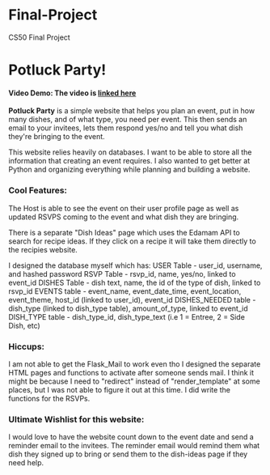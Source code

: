 # Final-Project

CS50 Final Project

# Potluck Party!

#### Video Demo: The video is [linked here]()

**Potluck Party** is a simple website that helps you plan an event, put in how many dishes, and of what type, you need per event. This then sends an email to your invitees, lets them respond yes/no and tell you what dish they're bringing to the event.

This website relies heavily on databases. I want to be able to store all the information that creating an event requires. I also wanted to get better at Python and organizing everything while planning and building a website.

### Cool Features:

The Host is able to see the event on their user profile page as well as updated RSVPS coming to the event and what dish they are bringing.

There is a separate "Dish Ideas" page which uses the Edamam API to search for recipe ideas. If they click on a recipe it will take them directly to the recipies website.

I designed the database myself which has:
USER Table - user_id, username, and hashed password
RSVP Table - rsvp_id, name, yes/no, linked to event_id
DISHES Table - dish text, name, the id of the type of dish, linked to rsvp_id
EVENTS table - event_name, event_date_time, event_location, event_theme, host_id (linked to user_id), event_id
DISHES_NEEDED table - dish_type (linked to dish_type table), amount_of_type, linked to event_id
DISH_TYPE table - dish_type_id, dish_type_text (i.e 1 = Entree, 2 = Side Dish, etc)

### Hiccups:

I am not able to get the Flask_Mail to work even tho I designed the separate HTML pages and functions to activate after someone sends mail. I think it might be because I need to "redirect" instead of "render_template" at some places, but I was not able to figure it out at this time. I did write the functions for the RSVPs.

### Ultimate Wishlist for this website:

I would love to have the website count down to the event date and send a reminder email to the invitees. The reminder email would remind them what dish they signed up to bring or send them to the dish-ideas page if they need help.
